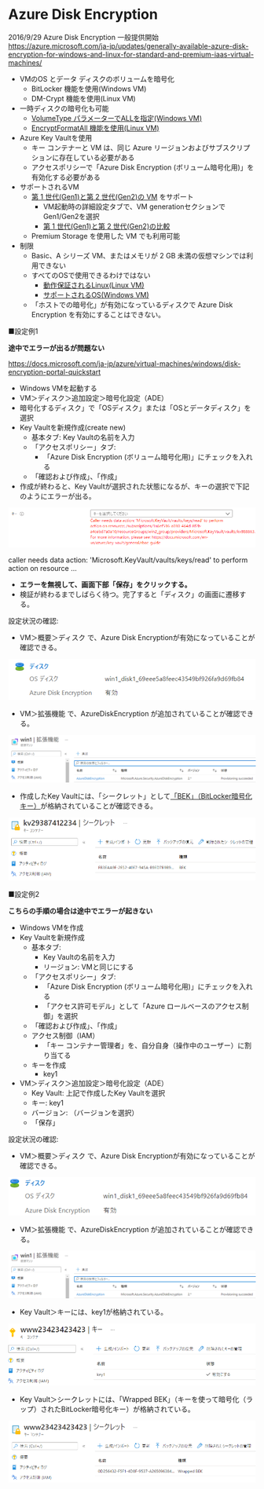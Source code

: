 # Azure Disk Encryption

2016/9/29 Azure Disk Encryption 一般提供開始
https://azure.microsoft.com/ja-jp/updates/generally-available-azure-disk-encryption-for-windows-and-linux-for-standard-and-premium-iaas-virtual-machines/


- VMのOS とデータ ディスクのボリュームを暗号化
  - BitLocker 機能を使用(Windows VM)
  - DM-Crypt 機能を使用(Linux VM)
- 一時ディスクの暗号化も可能
  - [VolumeType パラメーターでALLを指定(Windows VM)](https://docs.microsoft.com/ja-jp/azure/virtual-machines/windows/disk-encryption-windows#enable-encryption-on-a-newly-added-data-disk)
  - [EncryptFormatAll 機能を使用(Linux VM)](https://docs.microsoft.com/ja-jp/azure/virtual-machines/linux/disk-encryption-linux#use-encryptformatall-feature-for-data-disks-on-linux-vms)
- Azure Key Vaultを使用
    - キー コンテナーと VM は、同じ Azure リージョンおよびサブスクリプションに存在している必要がある
    - アクセスポリシーで「Azure Disk Encryption (ボリューム暗号化用)」を有効化する必要がある
- サポートされるVM
  - [第 1 世代(Gen1)と第 2 世代(Gen2)の VM](https://docs.microsoft.com/ja-jp/azure/virtual-machines/generation-2) をサポート
    - VM起動時の詳細設定タブで、VM generationセクションでGen1/Gen2を選択
    - [第 1 世代(Gen1)と第 2 世代(Gen2)の比較](https://docs.microsoft.com/ja-jp/azure/virtual-machines/generation-2#generation-1-vs-generation-2-capabilities)
  - Premium Storage を使用した VM でも利用可能
- 制限
  - Basic、A シリーズ VM、またはメモリが 2 GB 未満の仮想マシンでは利用できない
  - すべてのOSで使用できるわけではない
    - [動作保証されるLinux(Linux VM)](https://docs.microsoft.com/ja-jp/azure/virtual-machines/linux/disk-encryption-overview#supported-operating-systems)
    - [サポートされるOS(Windows VM)](https://docs.microsoft.com/ja-jp/azure/virtual-machines/windows/disk-encryption-overview#supported-operating-systems)
  - 「ホストでの暗号化」が有効になっているディスクで Azure Disk Encryption を有効にすることはできない。

■設定例1

**途中でエラーが出るが問題ない**

https://docs.microsoft.com/ja-jp/azure/virtual-machines/windows/disk-encryption-portal-quickstart

- Windows VMを起動する
- VM＞ディスク＞追加設定＞暗号化設定（ADE）
- 暗号化するディスク」で「OSディスク」または「OSとデータディスク」を選択
- Key Vaultを新規作成(create new)
  - 基本タブ: Key Vaultの名前を入力
  - 「アクセスポリシー」タブ: 
    - 「Azure Disk Encryption (ボリューム暗号化用)」にチェックを入れる
  - 「確認および作成」、「作成」
- 作成が終わると、Key Vaultが選択された状態になるが、キーの選択で下記のようにエラーが出る。

![](images/ss-2021-11-03-12-17-20.png)

caller needs data action: 'Microsoft.KeyVault/vaults/keys/read' to perform action on resource ...

- **エラーを無視して、画面下部「保存」をクリックする。**
- 検証が終わるまでしばらく待つ。完了すると「ディスク」の画面に遷移する。

設定状況の確認:

- VM＞概要＞ディスク で、Azure Disk Encryptionが有効になっていることが確認できる。

![](images/ss-2021-11-03-12-34-40.png)

- VM＞拡張機能 で、AzureDiskEncryption が追加されていることが確認できる。

![](images/ss-2021-11-03-13-21-08.png)

- 作成したKey Vaultには、「シークレット」として[「BEK」（BitLocker暗号化キー）](https://azure.microsoft.com/ja-jp/updates/azure-backup-now-supports-bek-encrypted-azure-virtual-machines/)が格納されていることが確認できる。

![](images/ss-2021-11-03-13-13-32.png)

■設定例2

**こちらの手順の場合は途中でエラーが起きない**

- Windows VMを作成
- Key Vaultを新規作成
  - 基本タブ:
    - Key Vaultの名前を入力
    - リージョン: VMと同じにする
  - 「アクセスポリシー」タブ: 
    - 「Azure Disk Encryption (ボリューム暗号化用)」にチェックを入れる
    - 「アクセス許可モデル」として「Azure ロールベースのアクセス制御」を選択
  - 「確認および作成」、「作成」
  - アクセス制御（IAM）
    - 「キー コンテナー管理者」を、自分自身（操作中のユーザー）に割り当てる
  - キーを作成
    - key1
- VM＞ディスク＞追加設定＞暗号化設定（ADE）
  - Key Vault: 上記で作成したKey Vaultを選択
  - キー: key1
  - バージョン: （バージョンを選択）
  - 「保存」

設定状況の確認:

- VM＞概要＞ディスク で、Azure Disk Encryptionが有効になっていることが確認できる。

![](images/ss-2021-11-03-13-12-44.png)

- VM＞拡張機能 で、AzureDiskEncryption が追加されていることが確認できる。

![](images/ss-2021-11-03-13-21-08.png)

- Key Vault＞キーには、key1が格納されている。

![](images/ss-2021-11-03-13-13-06.png)

- Key Vault＞シークレットには、「Wrapped BEK」（キーを使って暗号化（ラップ）されたBitLocker暗号化キー）が格納されている。

![](images/ss-2021-11-03-13-13-19.png)


